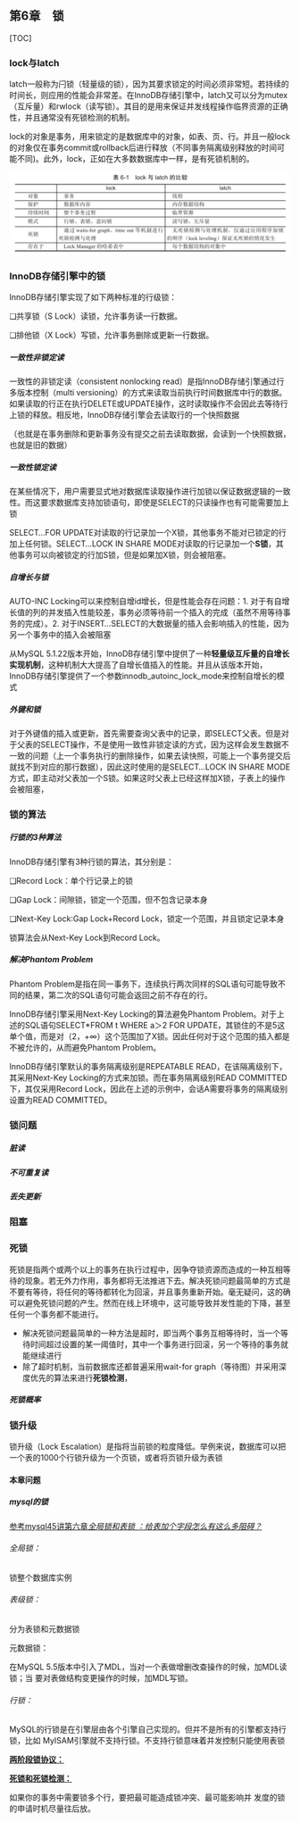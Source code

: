 第6章　锁
---------

[TOC]



### lock与latch

latch一般称为闩锁（轻量级的锁），因为其要求锁定的时间必须非常短。若持续的时间长，则应用的性能会非常差。在InnoDB存储引擎中，latch又可以分为mutex（互斥量）和rwlock（读写锁）。其目的是用来保证并发线程操作临界资源的正确性，并且通常没有死锁检测的机制。

lock的对象是事务，用来锁定的是数据库中的对象，如表、页、行。并且一般lock的对象仅在事务commit或rollback后进行释放（不同事务隔离级别释放的时间可能不同)。此外，lock，正如在大多数数据库中一样，是有死锁机制的。

![img](assets/55bb6badN2143c8aa.jpg)

### InnoDB存储引擎中的锁

InnoDB存储引擎实现了如下两种标准的行级锁：

❑共享锁（S Lock）读锁，允许事务读一行数据。

❑排他锁（X Lock）写锁，允许事务删除或更新一行数据。

##### 一致性非锁定读

一致性的非锁定读（consistent nonlocking read）是指InnoDB存储引擎通过行多版本控制（multi versioning）的方式来读取当前执行时间数据库中行的数据。如果读取的行正在执行DELETE或UPDATE操作，这时读取操作不会因此去等待行上锁的释放。相反地，InnoDB存储引擎会去读取行的一个快照数据

（也就是在事务删除和更新事务没有提交之前去读取数据，会读到一个快照数据，也就是旧的数据）

##### 一致性锁定读

在某些情况下，用户需要显式地对数据库读取操作进行加锁以保证数据逻辑的一致性。而这要求数据库支持加锁语句，即使是SELECT的只读操作也有可能需要加上锁

SELECT…FOR UPDATE对读取的行记录加一个X锁，其他事务不能对已锁定的行加上任何锁。SELECT…LOCK IN SHARE MODE对读取的行记录加一个**S锁**，其他事务可以向被锁定的行加S锁，但是如果加X锁，则会被阻塞。

##### 自增长与锁

AUTO-INC Locking可以来控制自增id增长，但是性能会存在问题：1. 对于有自增长值的列的并发插入性能较差，事务必须等待前一个插入的完成（虽然不用等待事务的完成）。2. 对于INSERT…SELECT的大数据量的插入会影响插入的性能，因为另一个事务中的插入会被阻塞

从MySQL 5.1.22版本开始，InnoDB存储引擎中提供了一种**轻量级互斥量的自增长实现机制**，这种机制大大提高了自增长值插入的性能。并且从该版本开始，InnoDB存储引擎提供了一个参数innodb_autoinc_lock_mode来控制自增长的模式

##### 外键和锁

对于外键值的插入或更新，首先需要查询父表中的记录，即SELECT父表。但是对于父表的SELECT操作，不是使用一致性非锁定读的方式，因为这样会发生数据不一致的问题（上一个事务执行的删除操作，如果去读快照，可能上一个事务提交后就找不到对应的那行数据），因此这时使用的是SELECT…LOCK IN SHARE MODE方式，即主动对父表加一个S锁。如果这时父表上已经这样加X锁，子表上的操作会被阻塞，

### 锁的算法

##### 行锁的3种算法

InnoDB存储引擎有3种行锁的算法，其分别是：

❑Record Lock：单个行记录上的锁

❑Gap Lock：间隙锁，锁定一个范围，但不包含记录本身

❑Next-Key Lock∶Gap Lock+Record Lock，锁定一个范围，并且锁定记录本身

锁算法会从Next-Key Lock到Record Lock。

##### 解决Phantom Problem

Phantom Problem是指在同一事务下，连续执行两次同样的SQL语句可能导致不同的结果，第二次的SQL语句可能会返回之前不存在的行。

InnoDB存储引擎采用Next-Key Locking的算法避免Phantom Problem。对于上述的SQL语句SELECT*FROM t WHERE a＞2 FOR UPDATE，其锁住的不是5这单个值，而是对（2，+∞）这个范围加了X锁。因此任何对于这个范围的插入都是不被允许的，从而避免Phantom Problem。

InnoDB存储引擎默认的事务隔离级别是REPEATABLE READ，在该隔离级别下，其采用Next-Key Locking的方式来加锁。而在事务隔离级别READ COMMITTED下，其仅采用Record Lock，因此在上述的示例中，会话A需要将事务的隔离级别设置为READ COMMITTED。

### 锁问题

##### 脏读

##### 不可重复读

##### 丢失更新

### 阻塞

### 死锁

死锁是指两个或两个以上的事务在执行过程中，因争夺锁资源而造成的一种互相等待的现象。若无外力作用，事务都将无法推进下去。解决死锁问题最简单的方式是不要有等待，将任何的等待都转化为回滚，并且事务重新开始。毫无疑问，这的确可以避免死锁问题的产生。然而在线上环境中，这可能导致并发性能的下降，甚至任何一个事务都不能进行。

* 解决死锁问题最简单的一种方法是超时，即当两个事务互相等待时，当一个等待时间超过设置的某一阈值时，其中一个事务进行回滚，另一个等待的事务就能继续进行
* 除了超时机制，当前数据库还都普遍采用wait-for graph（等待图）并采用深度优先的算法来进行**死锁检测**，

##### 死锁概率

### 锁升级

锁升级（Lock Escalation）是指将当前锁的粒度降低。举例来说，数据库可以把一个表的1000个行锁升级为一个页锁，或者将页锁升级为表锁

#### 本章问题

##### mysql的锁

<u>参考mysql45讲第六章*全局锁和表锁 ：给表加个字段怎么有这么多阻碍？*</u>

###### 全局锁：

锁整个数据库实例

###### 表级锁：

分为表锁和元数据锁

元数据锁：

在MySQL 5.5版本中引入了MDL，当对一个表做增删改查操作的时候，加MDL读锁；当 要对表做结构变更操作的时候，加MDL写锁。

###### 行锁：

MySQL的行锁是在引擎层由各个引擎自己实现的。但并不是所有的引擎都支持行锁，比如 MyISAM引擎就不支持行锁。不支持行锁意味着并发控制只能使用表锁

**<u>两阶段锁协议：</u>**



**<u>死锁和死锁检测：</u>**

如果你的事务中需要锁多个行，要把最可能造成锁冲突、最可能影响并 发度的锁的申请时机尽量往后放。


